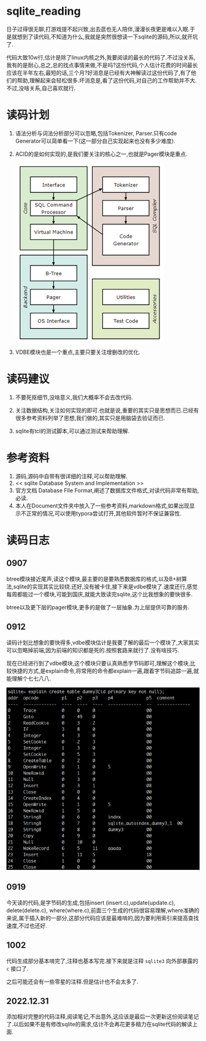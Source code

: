 # sqlite_reading
日子过得很无聊,打游戏提不起兴致,出去逛也无人陪伴,漫漫长夜更是难以入眠.于是就想到了读代码,不知道为什么,我就是突然很想读一下sqlite的源码,所以,就开坑了.

代码大致10w行,估计是除了linux内核之外,我要阅读的最长的代码了.不过没关系,我有的是耐心,总之,总的找点事情来做,不是吗?这份代码,个人估计花费的时间最长应该在半年左右,最短的话,三个月?好消息是已经有大神解读过这份代码了,有了他们的帮助,理解起来会轻松很多.坏消息是,看了这份代码,对自己的工作帮助并不大.不过,没啥关系,自己喜欢就行.

# 读码计划

1. 语法分析与词法分析部分可以忽略,包括Tokenizer, Parser.只有code Generator可以简单看一下(这一部分自己实现起来也没有多少难度).

2. ACID的是如何实现的,是我们要关注的核心之一,也就是Pager模块是重点.

   ![](./Document/official_documents/imgs/image-20210828173741457.png)
   
3. VDBE模块也是一个重点,主要只要关注增删改的优化.

# 读码建议

1. 不要死抠细节,没啥意义,我们大概率不会去改代码.
   
2. 关注数据结构,关注如何实现的即可.也就是说,重要的其实只是思想而已.已经有很多参考资料列举了思想,我们做的,其实只是用脑袋去验证而已.

3. sqlite有tcl的测试脚本,可以通过测试来帮助理解.

   

# 参考资料

1. 源码,源码中自带有很详细的注释,可以帮助理解.
2. << sqlite Database System and Implementation >>
3. 官方文档 Database FIle Format,阐述了数据库文件格式,对读代码非常有帮助,必读.
4. 本人在Document文件夹中放入了一些参考资料,markdown格式,如果出现显示不正常的情况,可以使用typora尝试打开,其他软件暂时不保证兼容性.

# 读码日志

## 0907

btree模块接近尾声,读这个模块,最主要的是要熟悉数据库的格式,以及B+树算法,sqlite的实现其实比较绕.还好,没有被卡住,接下来是vdbe模块了.速度还行,感觉每周都能过一个模块,可能到国庆,就能大致读完sqlite,这个比我想象的要快很多.

btree以及更下层的pager模块,更多的是做了一层抽象.为上层提供可靠的服务.

## 0912

读码计划比想象的要快得多,vdbe模块估计是我要了解的最后一个模块了,大家其实可以忽略掉前端,因为前端的知识都是死的.按照套路来就行了.没有啥技巧.

现在已经进行到了vdbe模块,这个模块只要认真熟悉字节码即可,理解这个模块,比较快捷的方式,是explain命令,将常用的命令都explain一遍,跟着字节码追踪一遍,就能理解个七七八八.

![](./Document/official_documents/imgs/explain1.png)

## 0919

今天读的代码,是字节码的生成,包括insert (insert.c),update(update.c), delete(delete.c), where(where.c),前面三个生成的代码很容易理解,where准确的来说,属于插入新的一部分,这部分代码应该是最难啃的,因为要利用索引来提高查找速度,不过也还好.

## 1002

代码生成部分基本啃完了,注释也基本写完.接下来就是注释 `sqlite3` 向外部暴露的 `c` 接口了.

之后可能还会有一些零星的注释.但是估计也不会太多了.

## 2022.12.31

添加相对完整的代码注释,阅读笔记,不出意外,这应该是最后一次更新这份阅读笔记了.以后如果不是有修改sqlite的需求,估计不会再花更多精力在sqlite代码的解读上面.

